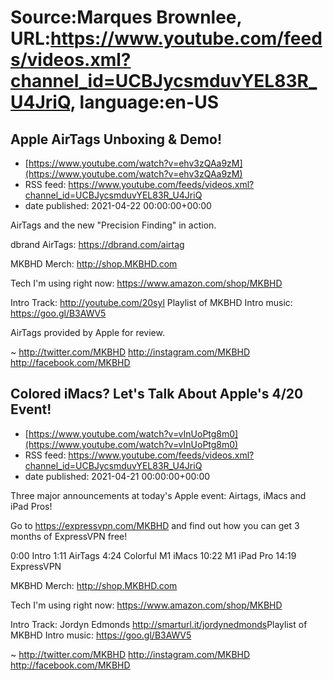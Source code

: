 # Source:Marques Brownlee, URL:https://www.youtube.com/feeds/videos.xml?channel_id=UCBJycsmduvYEL83R_U4JriQ, language:en-US

## Apple AirTags Unboxing & Demo!
 - [https://www.youtube.com/watch?v=ehv3zQAa9zM](https://www.youtube.com/watch?v=ehv3zQAa9zM)
 - RSS feed: https://www.youtube.com/feeds/videos.xml?channel_id=UCBJycsmduvYEL83R_U4JriQ
 - date published: 2021-04-22 00:00:00+00:00

AirTags and the new "Precision Finding" in action.

dbrand AirTags: https://dbrand.com/airtag

MKBHD Merch: http://shop.MKBHD.com

Tech I'm using right now: https://www.amazon.com/shop/MKBHD

Intro Track: http://youtube.com/20syl
Playlist of MKBHD Intro music: https://goo.gl/B3AWV5

AirTags provided by Apple for review.

~
http://twitter.com/MKBHD
http://instagram.com/MKBHD
http://facebook.com/MKBHD

## Colored iMacs? Let's Talk About Apple's 4/20 Event!
 - [https://www.youtube.com/watch?v=vInUoPtg8m0](https://www.youtube.com/watch?v=vInUoPtg8m0)
 - RSS feed: https://www.youtube.com/feeds/videos.xml?channel_id=UCBJycsmduvYEL83R_U4JriQ
 - date published: 2021-04-21 00:00:00+00:00

Three major announcements at today's Apple event: Airtags, iMacs and iPad Pros!

Go to https://expressvpn.com/MKBHD and find out how you can get 3 months of ExpressVPN free!

0:00 Intro
1:11 AirTags
4:24 Colorful M1 iMacs
10:22 M1 iPad Pro
14:19 ExpressVPN

MKBHD Merch: http://shop.MKBHD.com

Tech I'm using right now: https://www.amazon.com/shop/MKBHD

Intro Track: Jordyn Edmonds http://smarturl.it/jordynedmonds​​ 
Playlist of MKBHD Intro music: https://goo.gl/B3AWV5

~
http://twitter.com/MKBHD
http://instagram.com/MKBHD
http://facebook.com/MKBHD

